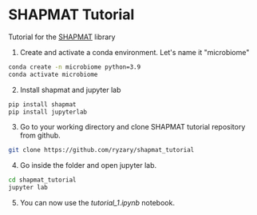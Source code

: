 # SHAPMAT Tutorial
Tutorial for the <a href="https://github.com/ryzary/shapmat">SHAPMAT</a> library 

1. Create and activate a conda environment. Let's name it "microbiome"
```bash
conda create -n microbiome python=3.9
conda activate microbiome
```

2.  Install shapmat and jupyter lab
```bash
pip install shapmat
pip install jupyterlab
```
3. Go to your working directory and clone SHAPMAT tutorial repository from github. 
```bash
git clone https://github.com/ryzary/shapmat_tutorial
```

4. Go inside the folder and open jupyter lab.
```bash
cd shapmat_tutorial
jupyter lab
```

5. You can now use the _tutorial_1.ipynb_ notebook.